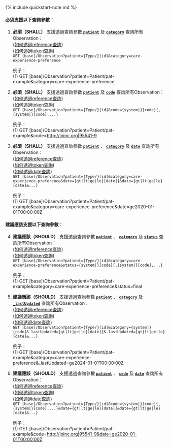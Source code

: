 {% include quickstart-note.md %}

#### 必須支援以下查詢參數：

1. **必須（SHALL）** 支援透過查詢參數 **[`patient`](SearchParameter-Observation-patient.html)** 及 **[`category`](SearchParameter-Observation-category.html)** 查詢所有Observation：               
    ([如何透過reference查詢](http://hl7.org/fhir/R4/search.html#reference))    
    ([如何透過token查詢](http://hl7.org/fhir/R4/search.html#token))  
    `GET [base]/Observation?patient={Type/}[id]&category=care-experience-preference`

    例子：  
      (1) GET [base]/Observation?patient=Patient/pat-example&category=care-experience-preference


2. **必須（SHALL）** 支援透過查詢參數 **[`patient`](SearchParameter-Observation-patient.html)** 及  **[`code`](SearchParameter-Observation-clinical-code.html)** 查詢所有Observation：               
    ([如何透過reference查詢](http://hl7.org/fhir/R4/search.html#reference))    
    ([如何透過token查詢](http://hl7.org/fhir/R4/search.html#token))  
    `GET [base]/Observation?patient={Type/}[id]&code={system|}[code]{,{system|}[code],...}`

    例子：  
      (1) GET [base]/Observation?patient=Patient/pat-example&code=http://loinc.org|95541-9


3. **必須（SHALL）** 支援透過查詢參數 **[`patient`](SearchParameter-Observation-patient.html)** 、 **[`category`](SearchParameter-Observation-category.html)** 及 **[`date`](SearchParameter-Observation-date.html)** 查詢所有Observation：               
    ([如何透過reference查詢](http://hl7.org/fhir/R4/search.html#reference))    
    ([如何透過token查詢](http://hl7.org/fhir/R4/search.html#token))  
    ([如何透過date查詢](http://hl7.org/fhir/R4/search.html#date))  
    `GET [base]/Observation?patient={Type/}[id]&category=care-experience-preference&date={gt|lt|ge|le}[date]{&date={gt|lt|ge|le}[date]&...}`

    例子：  
      (1) GET [base]/Observation?patient=Patient/pat-example&category=care-experience-preference&date=ge2020-01-01T00:00:00Z

#### 建議應該支援以下查詢參數：

4. **建議應該（SHOULD）** 支援透過查詢參數 **[`patient`](SearchParameter-Observation-patient.html)** 、 **[`category`](SearchParameter-Observation-category.html)** 及 **[`status`](SearchParameter-Observation-status.html)** 查詢所有Observation：               
    ([如何透過reference查詢](http://hl7.org/fhir/R4/search.html#reference))    
    ([如何透過token查詢](http://hl7.org/fhir/R4/search.html#token))   
    `GET [base]/Observation?patient={Type/}[id]&category=care-experience-preference&status={system|}[code]{,{system|}[code],...}`

    例子：  
      (1) GET [base]/Observation?patient=Patient/pat-example&category=care-experience-preference&status=final


5. **建議應該（SHOULD）** 支援透過查詢參數 **[`patient`](SearchParameter-Observation-patient.html)** 、 **[`category`](SearchParameter-Observation-category.html)** 及 **[`_lastUpdated`](SearchParameter-Observation-lastupdated.html)** 查詢所有Observation：               
    ([如何透過reference查詢](http://hl7.org/fhir/R4/search.html#reference))    
    ([如何透過token查詢](http://hl7.org/fhir/R4/search.html#token))  
    ([如何透過date查詢](http://hl7.org/fhir/R4/search.html#date))  
    `GET [base]/Observation?patient={Type/}[id]&category={system|}[code]&_lastUpdated={gt|lt|ge|le}[date]{&_lastUpdated={gt|lt|ge|le}[date]&...}`

    例子：  
      (1) GET [base]/Observation?patient=Patient/pat-example&category=care-experience-preference&_lastUpdated=ge2024-01-01T00:00:00Z


6. **建議應該（SHOULD）** 支援透過查詢參數 **[`patient`](SearchParameter-Observation-patient.html)** 、 **[`code`](SearchParameter-Observation-clinical-code.html)** 及 **[`date`](SearchParameter-Observation-date.html)** 查詢所有Observation：               
    ([如何透過reference查詢](http://hl7.org/fhir/R4/search.html#reference))    
    ([如何透過token查詢](http://hl7.org/fhir/R4/search.html#token))  
    ([如何透過date查詢](http://hl7.org/fhir/R4/search.html#date))  
    `GET [base]/Observation?patient={Type/}[id]&code={system|}[code]{,{system|}[code],...}&date={gt|lt|ge|le}[date]{&date={gt|lt|ge|le}[date]&...}`

    例子：  
      (1) GET [base]/Observation?patient=Patient/pat-example&code=http://loinc.org|95541-9&date=ge2020-01-01T00:00:00Z